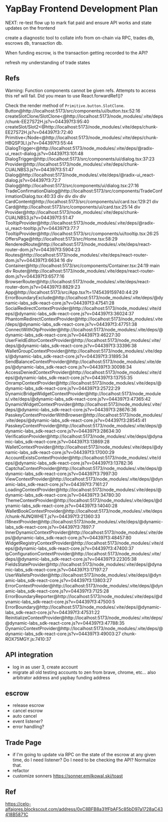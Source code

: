 # YapBay Frontend Development Plan

NEXT: re-test flow up to mark fiat paid and ensure API works and state updates on the frontend

create a diagnostic tool to collate info from on-chain via RPC, trades db, escrows db, transaction db.

When funding escrow, is the transaction getting recorded to the API?

refresh my understanding of trade states

## Refs
Warning: Function components cannot be given refs. Attempts to access this ref will fail. Did you mean to use React.forwardRef()?

Check the render method of `Primitive.button.SlotClone`.
Button@http://localhost:5173/src/components/ui/button.tsx:52:16
createSlotClone/SlotClone<@http://localhost:5173/node_modules/.vite/deps/chunk-EE27S72H.js?v=044397f3:95:40
createSlot/Slot2<@http://localhost:5173/node_modules/.vite/deps/chunk-EE27S72H.js?v=044397f3:72:40
Primitive</Node<@http://localhost:5173/node_modules/.vite/deps/chunk-HBQSP3LI.js?v=044397f3:55:44
DialogTrigger<@http://localhost:5173/node_modules/.vite/deps/@radix-ui_react-dialog.js?v=044397f3:101:48
DialogTrigger@http://localhost:5173/src/components/ui/dialog.tsx:37:23
Provider@http://localhost:5173/node_modules/.vite/deps/chunk-CUALNBS3.js?v=044397f3:51:47
Dialog@http://localhost:5173/node_modules/.vite/deps/@radix-ui_react-dialog.js?v=044397f3:72:7
Dialog@http://localhost:5173/src/components/ui/dialog.tsx:27:16
TradeConfirmationDialog@http://localhost:5173/src/components/TradeConfirmationDialog.tsx:40:33
div
div
div
div
CardContent@http://localhost:5173/src/components/ui/card.tsx:129:21
div
Card@http://localhost:5173/src/components/ui/card.tsx:25:14
div
Provider@http://localhost:5173/node_modules/.vite/deps/chunk-CUALNBS3.js?v=044397f3:51:47
TooltipProvider@http://localhost:5173/node_modules/.vite/deps/@radix-ui_react-tooltip.js?v=044397f3:77:7
TooltipProvider@http://localhost:5173/src/components/ui/tooltip.tsx:26:25
OffersPage@http://localhost:5173/src/Home.tsx:58:29
RenderedRoute@http://localhost:5173/node_modules/.vite/deps/react-router-dom.js?v=044397f3:5904:23
Routes@http://localhost:5173/node_modules/.vite/deps/react-router-dom.js?v=044397f3:6634:16
div
Container@http://localhost:5173/src/components/Container.tsx:24:19
main
div
Router@http://localhost:5173/node_modules/.vite/deps/react-router-dom.js?v=044397f3:6577:16
BrowserRouter@http://localhost:5173/node_modules/.vite/deps/react-router-dom.js?v=044397f3:8829:23
App@http://localhost:5173/src/App.tsx?t=1745439159740:44:29
ErrorBoundaryExclude@http://localhost:5173/node_modules/.vite/deps/@dynamic-labs_sdk-react-core.js?v=044397f3:47541:28
SocialRedirectContextProvider@http://localhost:5173/node_modules/.vite/deps/@dynamic-labs_sdk-react-core.js?v=044397f3:36024:37
PhantomRedirectContextProvider@http://localhost:5173/node_modules/.vite/deps/@dynamic-labs_sdk-react-core.js?v=044397f3:47751:38
ConnectWithOtpProvider@http://localhost:5173/node_modules/.vite/deps/@dynamic-labs_sdk-react-core.js?v=044397f3:46227:30
UserFieldEditorContextProvider@http://localhost:5173/node_modules/.vite/deps/@dynamic-labs_sdk-react-core.js?v=044397f3:33396:38
WalletGroupContextProvider@http://localhost:5173/node_modules/.vite/deps/@dynamic-labs_sdk-react-core.js?v=044397f3:31895:34
SendBalanceContextProvider@http://localhost:5173/node_modules/.vite/deps/@dynamic-labs_sdk-react-core.js?v=044397f3:30098:34
AccessDeniedContextProvider@http://localhost:5173/node_modules/.vite/deps/@dynamic-labs_sdk-react-core.js?v=044397f3:13755:35
OnrampContextProvider@http://localhost:5173/node_modules/.vite/deps/@dynamic-labs_sdk-react-core.js?v=044397f3:25722:29
DynamicBridgeWidgetContextProvider@http://localhost:5173/node_modules/.vite/deps/@dynamic-labs_sdk-react-core.js?v=044397f3:47365:42
DynamicWidgetContextProvider@http://localhost:5173/node_modules/.vite/deps/@dynamic-labs_sdk-react-core.js?v=044397f3:28676:36
PasskeyContextProviderWithBrowser@http://localhost:5173/node_modules/.vite/deps/@dynamic-labs_sdk-react-core.js?v=044397f3:28545:41
PasskeyContextProvider@http://localhost:5173/node_modules/.vite/deps/@dynamic-labs_sdk-react-core.js?v=044397f3:28634:30
VerificationProvider@http://localhost:5173/node_modules/.vite/deps/@dynamic-labs_sdk-react-core.js?v=044397f3:13869:28
WalletContextProvider@http://localhost:5173/node_modules/.vite/deps/@dynamic-labs_sdk-react-core.js?v=044397f3:17000:29
AccountExistsContextProvider@http://localhost:5173/node_modules/.vite/deps/@dynamic-labs_sdk-react-core.js?v=044397f3:13782:36
CaptchaContextProvider@http://localhost:5173/node_modules/.vite/deps/@dynamic-labs_sdk-react-core.js?v=044397f3:7997:30
ViewContextProvider@http://localhost:5173/node_modules/.vite/deps/@dynamic-labs_sdk-react-core.js?v=044397f3:7161:27
LoadingContextProvider@http://localhost:5173/node_modules/.vite/deps/@dynamic-labs_sdk-react-core.js?v=044397f3:34780:30
ThemeContextProvider@http://localhost:5173/node_modules/.vite/deps/@dynamic-labs_sdk-react-core.js?v=044397f3:14040:28
WalletBookContextProvider@http://localhost:5173/node_modules/.vite/deps/chunk-NJNQWHET.js?v=044397f3:21360:33
I18nextProvider@http://localhost:5173/node_modules/.vite/deps/@dynamic-labs_sdk-react-core.js?v=044397f3:7897:7
InnerDynamicContextProvider@http://localhost:5173/node_modules/.vite/deps/@dynamic-labs_sdk-react-core.js?v=044397f3:48457:80
WidgetRegistryContextProvider@http://localhost:5173/node_modules/.vite/deps/@dynamic-labs_sdk-react-core.js?v=044397f3:47400:37
IpConfigurationContextProvider@http://localhost:5173/node_modules/.vite/deps/@dynamic-labs_sdk-react-core.js?v=044397f3:22305:38
FieldsStateProvider@http://localhost:5173/node_modules/.vite/deps/@dynamic-labs_sdk-react-core.js?v=044397f3:17197:27
UserWalletsProvider@http://localhost:5173/node_modules/.vite/deps/@dynamic-labs_sdk-react-core.js?v=044397f3:13803:27
ErrorContextProvider@http://localhost:5173/node_modules/.vite/deps/@dynamic-labs_sdk-react-core.js?v=044397f3:7125:28
ErrorBoundaryReporter@http://localhost:5173/node_modules/.vite/deps/@dynamic-labs_sdk-react-core.js?v=044397f3:47500:5
ErrorBoundary@http://localhost:5173/node_modules/.vite/deps/@dynamic-labs_sdk-react-core.js?v=044397f3:47531:22
ReinitializeContextProvider@http://localhost:5173/node_modules/.vite/deps/@dynamic-labs_sdk-react-core.js?v=044397f3:47788:35
DynamicContextProvider@http://localhost:5173/node_modules/.vite/deps/@dynamic-labs_sdk-react-core.js?v=044397f3:49003:27 chunk-ROX75MGY.js:7410:37




## API integration
- log in as user 3, create account
- migrate all old testing accounts to zen from brave, chrome, etc... also arbitrator address and yapbay funding address

## escrow
- release escrow
- cancel escrow
- auto cancel
- event listener?
- error handling?

## Trade Page
- if I'm going to update via RPC on the state of the escrow at any given time, do I need listener? Do I need to be checking the API? Normalize that.
- refactor
- customize sonners https://sonner.emilkowal.ski/toast

## Ref
https://celo-alfajores.blockscout.com/address/0xC8BFB8a31fFbAF5c85bD97a1728aC43418B5871C